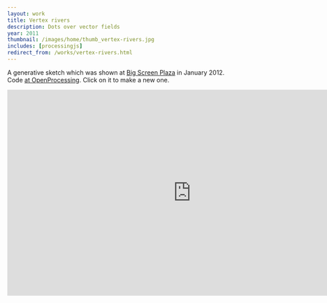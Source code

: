 ```yaml
---
layout: work
title: Vertex rivers
description: Dots over vector fields
year: 2011
thumbnail: /images/home/thumb_vertex-rivers.jpg
includes: [processingjs]
redirect_from: /works/vertex-rivers.html
---
```


A generative sketch which was shown at [Big Screen Plaza](http://www.bigscreenplaza.com/) in January 2012. Code [at OpenProcessing](http://www.openprocessing.org/sketch/65385/). Click on it to make a new one.

<p>
<center>
<canvas data-processing-sources="/code/Vertex_Rivers/Vertex_Rivers.pde /code/Vertex_Rivers/Streak.pde"></canvas>
</center>
</p>

<p>
<center>
<iframe src="http://player.vimeo.com/video/35858818?portrait=0&amp;color=ff9933" width="840" height="472" frameborder="0" webkitAllowFullScreen mozallowfullscreen allowFullScreen></iframe>
</center>
</p>